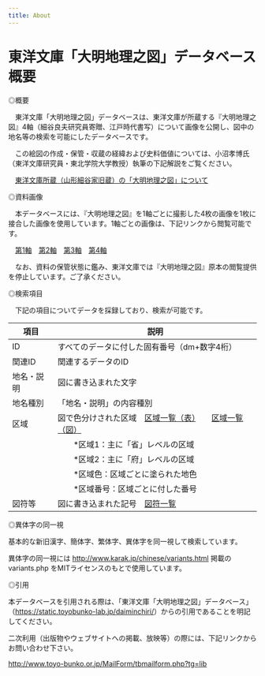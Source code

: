 ```yaml
---
title: About
---
```


# 東洋文庫「大明地理之図」データベース概要

◎概要

　東洋文庫「大明地理之図」データベースは、東洋文庫が所蔵する『大明地理之図』4軸（細谷良夫研究員寄贈、江戸時代書写）について画像を公開し、図中の地名等の検索を可能にしたデータベースです。

　この絵図の作成・保管・収蔵の経緯および史料価値については、小沼孝博氏（東洋文庫研究員・東北学院大学教授）執筆の下記解説をご覧ください。

　[東洋文庫所蔵（山形細谷家旧蔵）の「大明地理之図」について](/page/daimin_onuma)

◎資料画像

　本データベースには、『大明地理之図』を1軸ごとに撮影した4枚の画像を1枚に接合した画像を使用しています。1軸ごとの画像は、下記リンクから閲覧可能です。

　[第1軸](https://app.toyobunko-lab.jp/s/main/document/5e62b262-aa3c-4fa1-788a-3a9b3693fd0c)　[第2軸](https://app.toyobunko-lab.jp/s/main/document/737f6281-0d39-1409-cdfb-f5b88d3031cb)　[第3軸](https://app.toyobunko-lab.jp/s/main/document/358ccd37-17bf-78ea-0adf-ede9c550f44e)　[第4軸](https://app.toyobunko-lab.jp/s/main/document/ee37e30b-6d7b-50e8-b003-720b3cae1992)

　なお、資料の保管状態に鑑み、東洋文庫では『大明地理之図』原本の閲覧提供を停止しています。ご了承ください。

◎検索項目

　下記の項目についてデータを採録しており、検索が可能です。


| 項目         | 説明                                                  |
| --- | ----------- |
| ID           | すべてのデータに付した固有番号（dm+数字4桁）          |
| 関連ID       | 関連するデータのID                                    |
| 地名・説明   | 図に書き込まれた文字                                  |
| 地名種別     | 「地名・説明」の内容種別                              |
| 区域         | 図で色分けされた区域　[区域一覧（表）](/page/kuiki)　　[区域一覧（図）](https://static.toyobunko-lab.jp/daiminchiri/media/daimin_kuikizu.jpg) |
|              | 　　\*区域1：主に「省」レベルの区域                   |
|              | 　　\*区域2：主に「府」レベルの区域                   |
|              | 　　\*区域色：区域ごとに塗られた地色                  |
|              | 　　\*区域番号：区域ごとに付した番号                  |
| 図符等       | 図に書き込まれた記号　[図符一覧](/page/zufu)          |

◎異体字の同一視

基本的な新旧漢字、簡体字、繁体字、異体字を同一視して検索しています。

異体字の同一視には http://www.karak.jp/chinese/variants.html 掲載の
variants.php をMITライセンスのもとで使用しています。

◎引用

本データベースを引用される際は、「東洋文庫「大明地理之図」データベース」（<https://static.toyobunko-lab.jp/daiminchiri/>）からの引用であることを明記してください。

二次利用（出版物やウェブサイトへの掲載、放映等）の際には、下記リンクからお問い合わせ下さい。

<http://www.toyo-bunko.or.jp/MailForm/tbmailform.php?tg=lib>
